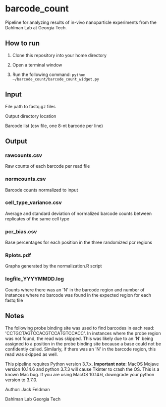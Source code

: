 # barcode_count
Pipeline for analyzing results of in-vivo nanoparticle experiments from the Dahlman Lab at Georgia Tech.

## How to run

1. Clone this repository into your home directory

2. Open a terminal window

3. Run the following command: `python ~/barcode_count/barcode_count_widget.py`

## Input
File path to fastq.gz files

Output directory location

Barcode list (csv file, one 8-nt barcode per line)

## Output 

### rawcounts.csv

Raw counts of each barcode per read file

### normcounts.csv

Barcode counts normalized to input

### cell_type_variance.csv

Average and standard deviation of normalized barcode counts between replicates of the same cell type

### pcr_bias.csv

Base percentages for each position in the three randomized pcr regions

### Rplots.pdf

Graphs generated by the normalization.R script

### logfile_YYYYMMDD.log

Counts where there was an 'N' in the barcode region and number of instances where no barcode was found in the expected region for each fastq file

## Notes

The following probe binding site was used to find barcodes in each read: 'CCTGCTAGTCCACGTCCATGTCCACC'. In instances where the probe region was not found, the read was skipped. This was likely due to an 'N' being assigned to a position in the probe binding site because a base could not be confidently called. Similarly, if there was an 'N' in the barcode region, this read was skipped as well. 

This pipeline requires Python version 3.7.x. **Important note**: MacOS Mojave version 10.14.6 and python 3.7.3 will cause Tkinter to crash the OS. This is a known Mac bug. If you are using MacOS 10.14.6, downgrade your python version to 3.7.0.



Author: Jack Feldman

Dahlman Lab Georgia Tech
